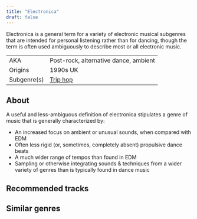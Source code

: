 ```yaml
---
title: "Electronica"
draft: false
---
```


Electronica is a general term for a variety of electronic musical subgenres that are intended for personal listening rather than for dancing, though the term is often used ambiguously to describe most or all electronic music.

|              |                                       |
| ------------ | ------------------------------------- |
| AKA          | Post-rock, alternative dance, ambient |
| Origins      | 1990s UK                              |
| Subgenre(s)  | [Trip hop](genres/Trip%20hop.md)      |

## About
A useful and less-ambiguous definition of electronica stipulates a genre of music that is generally characterized by:
- An increased focus on ambient or unusual sounds, when compared with EDM
- Often less rigid (or, sometimes, completely absent) propulsive dance beats
- A much wider range of tempos than found in EDM
- Sampling or otherwise integrating sounds & techniques from a wider variety of genres than is typically found in dance music

## Recommended tracks


## Similar genres
